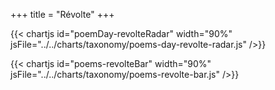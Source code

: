 +++
title = "Révolte"
+++

{{< chartjs id="poemDay-revolteRadar" width="90%" jsFile="../../charts/taxonomy/poems-day-revolte-radar.js" />}}

{{< chartjs id="poems-revolteBar" width="90%" jsFile="../../charts/taxonomy/poems-revolte-bar.js" />}}